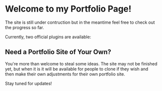 # Welcome to my Portfolio Page!

The site is still under contruction but in the meantime feel free to check out the progress so far.

Currently, two official plugins are available:

## Need a Portfolio Site of Your Own?

You're more than welcome to steal some ideas. The site may not be finished yet, but when it is it will be available for people to clone if they wish and then make their own adjustments for their own portfolio site.

Stay tuned for updates!
